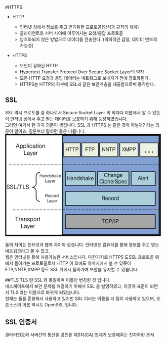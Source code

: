 #HTTPS 

- HTTP  
    - 인터넷 상에서 정보를 주고 받기위한 프로토콜(양식과 규칙의 체계)  
    - 클라이언트와 서버 사이에 이루어지는 요청/응답 프로토콜  
    - 암호화되지 않은 방법으로 데이터를 전송한다. (악의적인 감청, 데이터 변조의 가능성)  

- HTTPS  
    - 보안이 강화된 HTTP  
    - Hypertext Transfer Protocol Over Secure Socket Layer의 약자  
    - 모든 HTTP 요청과 응답 데이터는 네트워크로 보내지기 전에 암호화된다.  
    - HTTPS는 HTTP의 하부에 SSL과 같은 보안계층을 제공함으로써 동작한다.  
    
## SSL

SSL 역시 프로토콜 중 하나로서 Secure Socket Layer 의 약자다
이름에서 알 수 있듯이 인터넷 상에서 주고 받는 데이터를 보호하기 위해 등장하였습니다.  
그러면 여기서 한 가지 의문이 생깁니다. SSL 과 HTTPS 는 같은 것이 아닐까? 라는 의문이 말이죠. 결론부터 말하면 둘은 다릅니다.
![ssl](../img/ssl.png)

둘의 차이는 인터넷과 웹의 차이와 같습니다. 인터넷은 컴퓨터를 통해 정보를 주고 받는 네트워크라고 볼 수 있고,  
웹은 인터넷을 통해 사용가능한 서비스입니다. 마찬가지로 HTTPS 도SSL 프로토콜 위에서 돌아가는 프로토콜로서 HTTP 이 외에도 이미지에서 볼 수 있듯이   
FTP,NNTP,XMPP 등도 SSL 위에서 돌아가며 보안을 유지할 수 있습니다.

##TLS
TLS 란 SSL 와 동일하며 이름만 변경한 것 입니다.   
네스케이프에서 보안 문제를 해결하기 위해서 SSL 을 발명하였고, 이것이 표준이 되면서 TLS 라는 이름으로 바뀌게 되었습니다.   
현재는 둘을 혼용해서 사용하고 있지만 SSL 이라는 이름을 더 많이 사용하고 있으며, 오픈소스의 이름 역시도 OpenSSL 입니다.

## SSL 인증서
클라이언트와 서버간의 통신을 공인된 제3자(CA) 업체가 보증해주는 전자화된 문서
